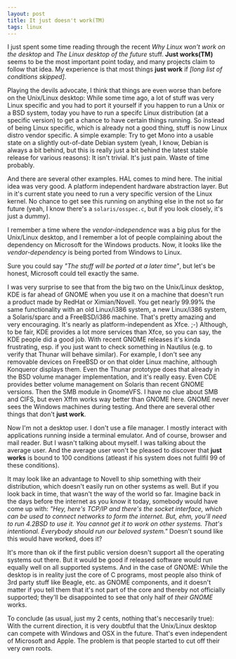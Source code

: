 ```yaml
---
layout: post
title: It just doesn't work(TM)
tags: linux
---
```


I just spent some time reading through the recent <i>Why Linux won't work on the desktop</i> and <i>The Linux desktop of the future</i> stuff. <b>Just works(TM)</b> seems to be the most important point today, and many projects claim to follow that idea. My experience is that most things <b>just work</b> if <i>[long list of conditions skipped]</i>.

Playing the devils advocate, I think that things are even worse than before on the Unix/Linux desktop: While some time ago, a lot of stuff was very Linux specific and you had to port it yourself if you happen to run a Unix or a BSD system, today you have to run a specifc Linux distribution (at a specific version) to get a chance to have certain things running. So instead of being Linux specific, which is already not a good thing, stuff is now Linux distro vendor specific. A simple example: Try to get Mono into a usable state on a slightly out-of-date Debian system (yeah, I know, Debian is always a bit behind, but this is really just a bit behind the latest stable release for various reasons): It isn't trivial. It's just pain. Waste of time probably.

And there are several other examples. HAL comes to mind here. The initial idea was very good. A platform independent hardware abstraction layer. But in it's current state you need to run a very specific version of the Linux kernel. No chance to get see this running on anything else in the not so far future (yeah, I know there's a <code>solaris/osspec.c</code>, but if you look closely, it's just a dummy).

I remember a time where the <i>vendor-independence</i> was a big plus for the Unix/Linux desktop, and I remember a lot of people complaining about the dependency on Microsoft for the Windows products. Now, it looks like the <i>vendor-dependency</i> is being ported from Windows to Linux.

Sure you could say <i>"The stuff will be ported at a later time"</i>, but let's be honest, Microsoft could tell exactly the same.

I was very surprise to see that from the big two on the Unix/Linux desktop, KDE is far ahead of GNOME when you use it on a machine that doesn't run a product made by RedHat or Ximian/Novell. You get nearly 99.99% the same functionality with an old Linux/i386 system, a new Linux/i386 system, a Solaris/sparc and a FreeBSD/i386 machine. That's pretty amazing and very encouraging. It's nearly as platform-independent as Xfce. ;-) Although, to be fair, KDE provides a lot more services than Xfce, so you can say, the KDE people did a good job. With recent GNOME releases it's kinda frustrating, esp. if you just want to check something in Nautilus (e.g. to verify that Thunar will behave similar). For example, I don't see any removable devices on FreeBSD or on that older Linux machine, although Konqueror displays them. Even the Thunar prototype does that already in the BSD volume manager implementation, and it's really easy. Even CDE provides better volume management on Solaris than recent GNOME versions. Then the SMB module in GnomeVFS. I have no clue about SMB and CIFS, but even Xffm works way better than GNOME here. GNOME never sees the Windows machines during testing. And there are several other things that don't <b>just work</b>.

Now I'm not a desktop user. I don't use a file manager. I mostly interact with applications running inside a terminal emulator. And of course, browser and mail reader. But I wasn't talking about myself. I was talking about the average user. And the average user won't be pleased to discover that <b>just works</b> is bound to 100 conditions (atleast if his system does not fullfil 99 of these conditions).

It may look like an advantage to Novell to ship something with their distribution, which doesn't easily run on other systems as well. But if you look back in time, that wasn't the way of the world so far. Imagine back in the days before the internet as you know it today, somebody would have come up with: <i>"Hey, here's TCP/IP and there's the socket interface, which can be used to connect networks to form the internet. But, ehm, you'll need to run 4.2BSD to use it. You cannot get it to work on other systems. That's intentional. Everybody should run our beloved system."</i> Doesn't sound like this would have worked, does it?

It's more than ok if the first public version doesn't support all the operating systems out there. But it would be good if released software would run equally well on all supported systems. And in the case of GNOME: While the desktop is in reality just the core of C programs, most people also think of 3rd party stuff like Beagle, etc. as GNOME components, and it doesn't matter if you tell them that it's not part of the core and thereby not officially supported; they'll be disappointed to see that only half of <i>their GNOME</i> works.

To conclude (as usual, just my 2 cents, nothing that's neccesarily true): With the current direction, it is very doubtful that the Unix/Linux desktop can compete with Windows and OSX in the future. That's even independent of Microsoft and Apple. The problem is that people started to cut off their very own roots.

